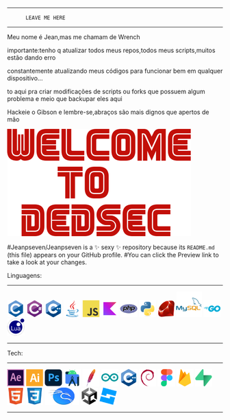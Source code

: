 ____________________________________

          LEAVE ME HERE
____________________________________
Meu nome é Jean,mas me chamam de Wrench

importante:tenho q atualizar todos meus repos,todos meus scripts,muitos estão dando erro


constantemente atualizando meus códigos para funcionar bem em qualquer dispositivo...

to aqui pra criar modificações de scripts ou forks que possuem algum problema e meio que backupar eles aqui

Hackeie o Gibson e lembre-se,abraços são mais dignos que apertos de mão

![DEDSEC+FSOCIETY=FSEC](wtd.png)


#Jeanpseven/Jeanpseven is a ✨ sexy ✨ repository because its `README.md` (this file) appears on your GitHub profile.
#You can click the Preview link to take a look at your changes.

Linguagens:
____________________________________
<div><p align="left" height="80px">
  <img src="https://raw.githubusercontent.com/Jeanpseven/Jeanpseven/main/linguagens/c-original.svg" width="40"/>
  <img src="https://raw.githubusercontent.com/Jeanpseven/Jeanpseven/main/linguagens/csharp-original.svg" width="40"/>
  <img src="https://raw.githubusercontent.com/Jeanpseven/Jeanpseven/main/linguagens/cplusplus-original.svg" width="40"/>    
  <img src="https://raw.githubusercontent.com/Jeanpseven/Jeanpseven/main/linguagens/java-original.svg" width="40"/>
  <img src="https://raw.githubusercontent.com/Jeanpseven/Jeanpseven/main/linguagens/javascript-original.svg" width="40"/>
  <img src="https://raw.githubusercontent.com/Jeanpseven/Jeanpseven/main/linguagens/kotlin-original.svg" width="40"/>
  <img src="https://raw.githubusercontent.com/Jeanpseven/Jeanpseven/main/linguagens/php-original.svg" width="40"/>
  <img src="https://raw.githubusercontent.com/Jeanpseven/Jeanpseven/main/linguagens/python-original%20(1).svg" width="40"/>
  <img src="https://raw.githubusercontent.com/Jeanpseven/Jeanpseven/main/linguagens/ruby-original.svg" width="40"/> 
  <img src="https://raw.githubusercontent.com/Jeanpseven/Jeanpseven/main/linguagens/mysql-original.svg" width="60"/>
  <img src="https://raw.githubusercontent.com/Jeanpseven/Jeanpseven/main/linguagens/go-original.svg" width="40"/>
  <img src="https://raw.githubusercontent.com/Jeanpseven/Jeanpseven/main/tech/lua-original.svg" width="40"/>        
</p></div>

____________________________________
Tech:
____________________________________

<p align="left">
  <img src="https://raw.githubusercontent.com/Jeanpseven/Jeanpseven/main/tech/aftereffects-original.svg" width="40"/>
  <img src="https://raw.githubusercontent.com/Jeanpseven/Jeanpseven/main/tech/illustrator-plain.svg" width="40"/>
  <img src="https://raw.githubusercontent.com/Jeanpseven/Jeanpseven/main/tech/photoshop-original.svg" width="40"/>
  <img src="https://raw.githubusercontent.com/Jeanpseven/Jeanpseven/main/tech/androidstudio-original.svg" width="40"/>
  <img src="https://raw.githubusercontent.com/Jeanpseven/Jeanpseven/main/tech/apache-original.svg" width="40"/>
  <img src="https://raw.githubusercontent.com/Jeanpseven/Jeanpseven/main/tech/arduino-original.svg" width="40"/>
  <img src="https://raw.githubusercontent.com/Jeanpseven/Jeanpseven/main/tech/cplusplus-original.svg" width="40"/>
  <img src="https://raw.githubusercontent.com/Jeanpseven/Jeanpseven/main/tech/debian-original.svg" width="40"/>
  <img src="https://raw.githubusercontent.com/Jeanpseven/Jeanpseven/main/tech/figma-original.svg" width="40"/>
  <img src="https://raw.githubusercontent.com/Jeanpseven/Jeanpseven/main/tech/firebase-original.svg" width="40"/>
  <img src="https://raw.githubusercontent.com/Jeanpseven/Jeanpseven/main/tech/supabase-original.svg" width="40"/>
  <img src="https://raw.githubusercontent.com/Jeanpseven/Jeanpseven/main/tech/html5-original.svg" width="40"/>
  <img src="https://raw.githubusercontent.com/Jeanpseven/Jeanpseven/main/tech/css3-original.svg" width="40"/>
  <img src="https://raw.githubusercontent.com/Jeanpseven/Jeanpseven/main/tech/kali-1.svg" width="80" height="40"/>
  <img src="https://raw.githubusercontent.com/Jeanpseven/Jeanpseven/main/tech/unity-original.svg" width="40"/>
  <img src="https://raw.githubusercontent.com/Jeanpseven/Jeanpseven/main/tech/roblox-studio-1.svg" width="40"/>
</p>

____________________________________


